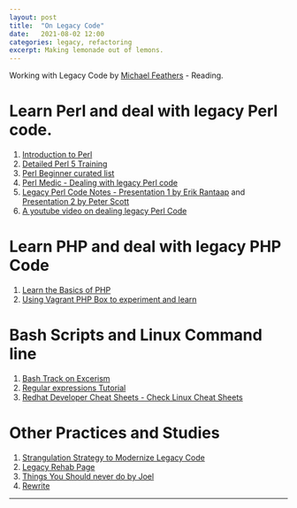 ```yaml
---
layout: post
title:  "On Legacy Code"
date:   2021-08-02 12:00
categories: legacy, refactoring
excerpt: Making lemonade out of lemons.
---
```


Working with Legacy Code by [Michael Feathers](https://www.amazon.ca/Working-Effectively-Legacy-Michael-Feathers/dp/0131177052) - Reading.

# Learn Perl and deal with legacy Perl code.
1. [Introduction to Perl](https://www.tutorialspoint.com/perl/index.htm)
2. [Detailed Perl 5 Training](https://www.linkedin.com/learning/perl-5-essential-training)
3. [Perl Beginner curated list](https://perl-begin.org/)
4. [Perl Medic - Dealing with legacy Perl code](https://www.oreilly.com/library/view/perl-medic-transforming/0201795264/)
5. [Legacy Perl Code Notes - Presentation 1 by Erik Rantaap](https://www.slideshare.net/erikmsp/working-effectively-with-legacy-perl-code) and [Presentation 2 by Peter Scott](https://www.slideshare.net/oreillymedia/dealing-with-legacy-perl-code-peter-scott)
6. [A youtube video on dealing legacy Perl Code](https://www.youtube.com/watch?v=LrVof7keRBI&list=WL&index=3)

# Learn PHP and deal with legacy PHP Code
1. [Learn the Basics of PHP](https://www.youtube.com/playlist?list=PLOLrQ9Pn6caxGVGMP1D27Y8-AWY4dHqBx)
2. [Using Vagrant PHP Box to experiment and learn](https://www.youtube.com/c/Digitalocean/search?query=Vagrant)

# Bash Scripts and Linux Command line
1. [Bash Track on Excerism](https://exercism.io/my/tracks/bash)
2. [Regular expressions Tutorial](https://www.youtube.com/watch?v=sa-TUpSx1JA)
3. [Redhat Developer Cheat Sheets - Check Linux Cheat Sheets](https://developers.redhat.com/cheatsheets)

# Other Practices and Studies
1. [Strangulation Strategy to Modernize Legacy Code](https://paulhammant.com/2013/07/14/legacy-application-strangulation-case-studies/)
2. [Legacy Rehab Page](https://martinfowler.com/tags/legacy%20rehab.html)
3. [Things You Should never do by Joel](https://www.joelonsoftware.com/2000/04/06/things-you-should-never-do-part-i/)
4. [Rewrite](https://signalvnoise.com/posts/3959-rewrite-why-basecamp-3-is-a-brand-new-code)

---
